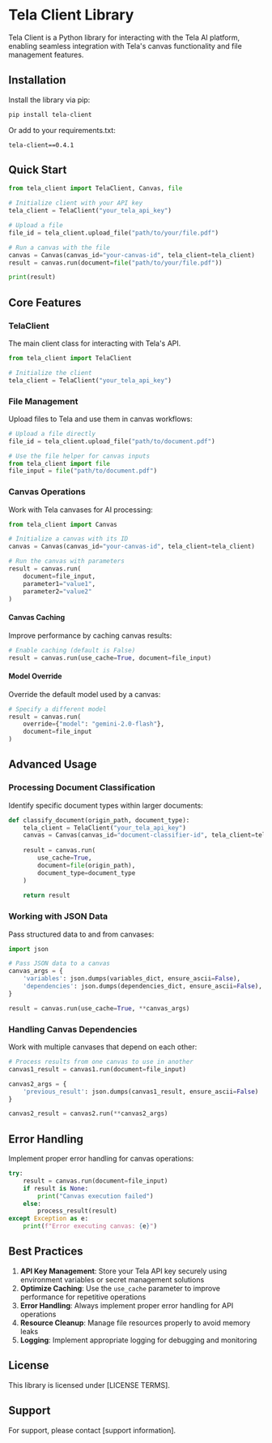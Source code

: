 
# Tela Client Library

Tela Client is a Python library for interacting with the Tela AI platform, enabling seamless integration with Tela's canvas functionality and file management features.

## Installation

Install the library via pip:

```bash
pip install tela-client
```

Or add to your requirements.txt:

```
tela-client==0.4.1
```

## Quick Start

```python
from tela_client import TelaClient, Canvas, file

# Initialize client with your API key
tela_client = TelaClient("your_tela_api_key")

# Upload a file
file_id = tela_client.upload_file("path/to/your/file.pdf")

# Run a canvas with the file
canvas = Canvas(canvas_id="your-canvas-id", tela_client=tela_client)
result = canvas.run(document=file("path/to/your/file.pdf"))

print(result)
```

## Core Features

### TelaClient

The main client class for interacting with Tela's API.

```python
from tela_client import TelaClient

# Initialize the client
tela_client = TelaClient("your_tela_api_key")
```

### File Management

Upload files to Tela and use them in canvas workflows:

```python
# Upload a file directly
file_id = tela_client.upload_file("path/to/document.pdf")

# Use the file helper for canvas inputs
from tela_client import file
file_input = file("path/to/document.pdf")
```

### Canvas Operations

Work with Tela canvases for AI processing:

```python
from tela_client import Canvas

# Initialize a canvas with its ID
canvas = Canvas(canvas_id="your-canvas-id", tela_client=tela_client)

# Run the canvas with parameters
result = canvas.run(
    document=file_input,
    parameter1="value1",
    parameter2="value2"
)
```

#### Canvas Caching

Improve performance by caching canvas results:

```python
# Enable caching (default is False)
result = canvas.run(use_cache=True, document=file_input)
```

#### Model Override

Override the default model used by a canvas:

```python
# Specify a different model
result = canvas.run(
    override={"model": "gemini-2.0-flash"},
    document=file_input
)
```

## Advanced Usage

### Processing Document Classification

Identify specific document types within larger documents:

```python
def classify_document(origin_path, document_type):
    tela_client = TelaClient("your_tela_api_key")
    canvas = Canvas(canvas_id="document-classifier-id", tela_client=tela_client)
  
    result = canvas.run(
        use_cache=True,
        document=file(origin_path),
        document_type=document_type
    )
  
    return result
```

### Working with JSON Data

Pass structured data to and from canvases:

```python
import json

# Pass JSON data to a canvas
canvas_args = {
    'variables': json.dumps(variables_dict, ensure_ascii=False),
    'dependencies': json.dumps(dependencies_dict, ensure_ascii=False),
}

result = canvas.run(use_cache=True, **canvas_args)
```

### Handling Canvas Dependencies

Work with multiple canvases that depend on each other:

```python
# Process results from one canvas to use in another
canvas1_result = canvas1.run(document=file_input)

canvas2_args = {
    'previous_result': json.dumps(canvas1_result, ensure_ascii=False)
}

canvas2_result = canvas2.run(**canvas2_args)
```

## Error Handling

Implement proper error handling for canvas operations:

```python
try:
    result = canvas.run(document=file_input)
    if result is None:
        print("Canvas execution failed")
    else:
        process_result(result)
except Exception as e:
    print(f"Error executing canvas: {e}")
```

## Best Practices

1. **API Key Management**: Store your Tela API key securely using environment variables or secret management solutions
2. **Optimize Caching**: Use the `use_cache` parameter to improve performance for repetitive operations
3. **Error Handling**: Always implement proper error handling for API operations
4. **Resource Cleanup**: Manage file resources properly to avoid memory leaks
5. **Logging**: Implement appropriate logging for debugging and monitoring

## License

This library is licensed under [LICENSE TERMS].

## Support

For support, please contact [support information].
